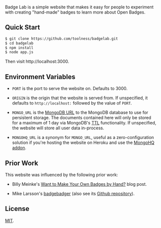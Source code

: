 Badge Lab is a simple website that makes it easy for people to experiment
with creating "hand-made" badges to learn more about Open Badges.

## Quick Start

```bash
$ git clone https://github.com/toolness/badgelab.git
$ cd badgelab
$ npm install
$ node app.js
```

Then visit http://localhost:3000.

## Environment Variables

* `PORT` is the port to serve the website on. Defaults to 3000.

* `ORIGIN` is the origin that the website is served from. If unspecified,
  it defaults to `http://localhost:` followed by the value of `PORT`.

* `MONGO_URL` is the [MongoDB URL][] to the MongoDB database to use for
  persistent storage. The documents contained here will only be stored for
  a maximum of 1 day via MongoDB's [TTL][] functionality. If unspecified,
  the website will store all user data in-process.

* `MONGOHQ_URL` is a synonym for `MONGO_URL`, useful as a zero-configuration
  solution if you're hosting the website on Heroku and use the
  [MongoHQ addon][].

## Prior Work

This website was influenced by the following prior work:

* Billy Meinke's [Want to Make Your Own Badges by Hand?][meinke] blog post.

* Mike Larsson's [badgebadger][] (also see its
  [Github repository][badgebadger-github]). 

## License

[MIT][].

  [MongoDB URL]: http://docs.mongodb.org/manual/reference/connection-string/
  [TTL]: http://docs.mongodb.org/manual/tutorial/expire-data/
  [MongoHQ addon]: https://addons.heroku.com/mongohq
  [MIT]: http://opensource.org/licenses/MIT
  [meinke]: http://billymeinke.wordpress.com/2012/05/24/open-badges-want-to-make-your-own-badges-by-hand-heres-how/
  [badgebadger]: http://digs.herokuapp.com/badgebadger/
  [badgebadger-github]: https://github.com/stenington/badgebadger
